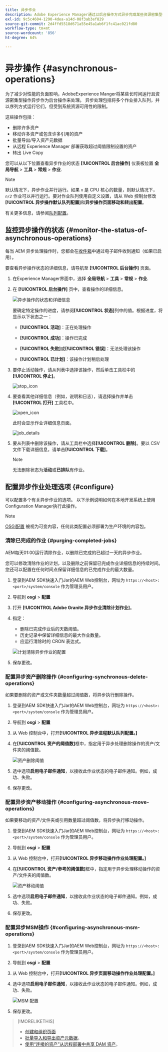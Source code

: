 ```yaml
---
title: 异步作业
description: Adobe Experience Manager通过以后台操作方式异步完成某些资源密集型任务来优化性能。
exl-id: 9c5c4604-1290-4dea-a14d-08f3ab3ef829
source-git-commit: 2d4ffd5518d671a55e45a1ab6f1fc41ac021fd80
workflow-type: tm+mt
source-wordcount: '856'
ht-degree: 64%

---
```


# 异步操作 {#asynchronous-operations}

为了减少对性能的负面影响，AdobeExperience Manger将某些长时间运行且资源密集型操作异步作为后台操作来处理。 异步处理包括将多个作业排入队列，并以序列方式运行它们，但受到系统资源可用性的限制。

这些操作包括：

* 删除许多资产
* 移动许多资产或包含许多引用的资产
* 批量导出/导入资产元数据
* 从远程 Experience Manager 部署获取超过阈值限制设置的资产
* 转出 Live Copy

您可以从以下位置查看异步作业的状态 **[!UICONTROL 后台操作]** 仪表板位置 **全局导航** > **工具** > **常规** > **作业**.

>[!NOTE]
>
>默认情况下，异步作业并行运行。如果 *`n`* 是 CPU 核心的数量，则默认情况下，*`n/2`* 作业可以并行运行。要对作业队列使用自定义设置，请从 Web 控制台修改&#x200B;**[!UICONTROL 异步操作默认队列配置]**&#x200B;和&#x200B;**异步操作页面移动和转出配置**。
>
>有关更多信息，请参阅[队列配置](https://sling.apache.org/documentation/bundles/apache-sling-eventing-and-job-handling.html#queue-configurations)。

## 监控异步操作的状态 {#monitor-the-status-of-asynchronous-operations}

每当 AEM 异步处理操作时，您都会在[收件箱](/help/sites-cloud/authoring/getting-started/inbox.md)中通过电子邮件收到通知（如果已启用）。

要查看异步操作状态的详细信息，请导航至 **[!UICONTROL 后台操作]** 页面。

1. 在Experience Manager界面中，选择 **全局导航** > **工具** > **常规** > **作业**.

1. 在 **[!UICONTROL 后台操作]** 页中，查看操作的详细信息。

   ![异步操作的状态和详细信息](assets/async-operation-status.png)

   要确定特定操作的进度，请参阅&#x200B;**[!UICONTROL 状态]**&#x200B;列中的值。根据进度，将显示以下状态之一：

   * **[!UICONTROL 活动]**：正在处理操作

   * **[!UICONTROL 成功]**：操作已完成

   * **[!UICONTROL 失败]**&#x200B;或&#x200B;**[!UICONTROL 错误]**：无法处理该操作

   * **[!UICONTROL 已计划]**：该操作计划稍后处理

1. 要停止活动操作，请从列表中选择该操作，然后单击工具栏中的&#x200B;**[!UICONTROL 停止]**。

   ![stop_icon](assets/async-stop-icon.png)

1. 要查看其他详细信息（例如，说明和日志），请选择操作并单击 **[!UICONTROL 打开]** 工具栏中。

   ![open_icon](assets/async-open-icon.png)

   此时会显示作业详细信息页面。

   ![job_details](assets/async-job-details.png)

1. 要从列表中删除该操作，请从工具栏中选择&#x200B;**[!UICONTROL 删除]**。要以 CSV 文件下载详细信息，请单击&#x200B;**[!UICONTROL 下载]**。

   >[!NOTE]
   >
   >无法删除状态为&#x200B;**活动**&#x200B;或&#x200B;**已排队**&#x200B;有作业。

## 配置异步作业处理选项 {#configure}

可以配置多个有关异步作业的选项。 以下示例说明如何在本地开发系统上使用Configuration Manager执行此操作。

>[!NOTE]
>
>[OSGi配置](/help/implementing/deploying/configuring-osgi.md#creating-osgi-configurations) 被视为可变内容，任何此类配置必须部署为生产环境的内容包。

### 清除已完成的作业 {#purging-completed-jobs}

AEM每天01:00运行清除作业，以删除已完成的已超过一天的异步作业。

您可以修改清除作业的计划，以及删除之前保留已完成作业详细信息的持续时间。您还可以配置在任何时间点保留详细信息的已完成作业的最大数量。

1. 登录到AEM SDK快速入门Jar的AEM Web控制台，网址为 `https://<host>:<port>/system/console` 作为管理员用户。
1. 导航到 **osgi** > **配置**
1. 打开 **[!UICONTROL Adobe Granite 异步作业清除计划作业]**。
1. 指定：
   * 删除已完成作业后的天数阈值。
   * 历史记录中保留详细信息的最大作业数量。
   * 应运行清除时的 CRON 表达式。

   ![计划清除异步作业的配置](assets/async-purge-job.png)

1. 保存更改。

### 配置异步资产删除操作 {#configuring-synchronous-delete-operations}

如果要删除的资产或文件夹数量超过阈值数，将异步执行删除操作。

1. 登录到AEM SDK快速入门Jar的AEM Web控制台，网址为 `https://<host>:<port>/system/console` 作为管理员用户。
1. 导航到 **osgi** > **配置**
1. 从 Web 控制台中，打开&#x200B;**[!UICONTROL 异步进程默认队列配置。]**
1. 在&#x200B;**[!UICONTROL 资产的阈值数]**&#x200B;框中，指定用于异步处理删除操作的资产/文件夹的阈值数。

   ![资产删除阈值](assets/async-delete-threshold.png)

1. 选中选项&#x200B;**启用电子邮件通知**，以接收此作业状态的电子邮件通知。例如，成功、失败。
1. 保存更改。

### 配置异步资产移动操作 {#configuring-asynchronous-move-operations}

如果要移动的资产/文件夹或引用数量超过阈值数，将异步执行移动操作。

1. 登录到AEM SDK快速入门Jar的AEM Web控制台，网址为 `https://<host>:<port>/system/console` 作为管理员用户。
1. 导航到 **osgi** > **配置**
1. 从 Web 控制台中，打开&#x200B;**[!UICONTROL 异步移动操作作业处理配置。]**
1. 在&#x200B;**[!UICONTROL 资产/参考的阈值数]**&#x200B;框中，指定用于异步处理移动操作的资产/文件夹的阈值数。

   ![资产移动阈值](assets/async-move-threshold.png)

1. 选中选项&#x200B;**启用电子邮件通知**，以接收此作业状态的电子邮件通知。例如，成功、失败。
1. 保存更改。

### 配置异步MSM操作 {#configuring-asynchronous-msm-operations}

1. 登录到AEM SDK快速入门Jar的AEM Web控制台，网址为 `https://<host>:<port>/system/console` 作为管理员用户。
1. 导航到 **osgi** > **配置**
1. 从 Web 控制台中，打开&#x200B;**[!UICONTROL 异步页面移动操作作业处理配置。]**
1. 选中选项&#x200B;**启用电子邮件通知**，以接收此作业状态的电子邮件通知。例如，成功、失败。

   ![MSM 配置](assets/async-msm.png)

1. 保存更改。

>[!MORELIKETHIS]
>
>* [创建和组织页面](/help/sites-cloud/authoring/fundamentals/organizing-pages.md)
>* [批量导入和导出资产元数据](/help/assets/metadata-import-export.md)。
>* [使用“连接的资产”从远程部署中共享 DAM 资产](/help/assets/use-assets-across-connected-assets-instances.md)。
